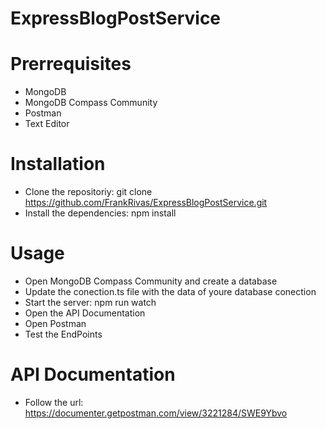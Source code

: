 # ExpressBlogPostService

# Prerrequisites
- MongoDB
- MongoDB Compass Community
- Postman
- Text Editor

# Installation
- Clone the repositoriy: git clone https://github.com/FrankRivas/ExpressBlogPostService.git
- Install the dependencies: npm install

# Usage 
- Open MongoDB Compass Community and create a database
- Update the conection.ts file with the data of youre database conection
- Start the server: npm run watch
- Open the API Documentation
- Open Postman
- Test the EndPoints

# API Documentation
- Follow the url: https://documenter.getpostman.com/view/3221284/SWE9Ybvo